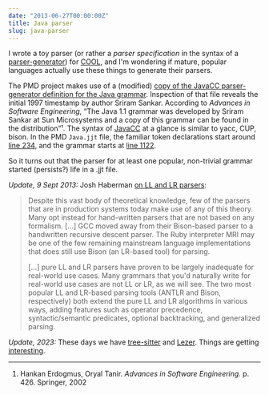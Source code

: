 ```yaml
---
date: "2013-06-27T00:00:00Z"
title: Java parser
slug: java-parser
---
```


I wrote a toy parser (or rather a *parser specification* in the syntax of a [parser-generator](http://www.cs.princeton.edu/~appel/modern/java/CUP/manual.html)) for [COOL](https://theory.stanford.edu/~aiken/software/cool/cool.html), and I'm wondering if mature, popular languages actually use these things to generate their parsers.

The PMD project makes use of a (modified) [copy of the JavaCC parser-generator definition for the Java grammar](https://github.com/pmd/pmd/blob/bdc08e44fd92380d59cdc50cf9d8dd36e537c369/pmd-java/etc/grammar/Java.jjt). Inspection of that file reveals the initial 1997 timestamp by author Sriram Sankar. According to _Advances in Software Engineering_, “The Java 1.1 grammar was developed by Sriram Sankar at Sun Microsystems and a copy of this grammar can be found in the distribution”¹. The syntax of [JavaCC](https://javacc.github.io/javacc/) at a glance is similar to yacc, CUP, bison. In the PMD `Java.jjt` file, the familiar token declarations start around [line 234](https://github.com/pmd/pmd/blob/0344555956dc574e8d6ce09ddba7497d31ccc4dd/pmd/etc/grammar/Java.jjt#L234), and the grammar starts at [line 1122](https://github.com/pmd/pmd/blob/0344555956dc574e8d6ce09ddba7497d31ccc4dd/pmd/etc/grammar/Java.jjt#L1122).

So it turns out that the parser for at least one popular, non-trivial grammar started (persists?) life in a .jjt file.

_Update, 9 Sept 2013:_ Josh Haberman [on LL and LR parsers](http://blog.reverberate.org/2013/09/ll-and-lr-in-context-why-parsing-tools.html):

> Despite this vast body of theoretical knowledge, few of the parsers that are in production systems today make use of any of this theory. Many opt instead for hand-written parsers that are not based on any formalism. [...] GCC moved away from their Bison-based parser to a handwritten recursive descent parser. The Ruby interpreter MRI may be one of the few remaining mainstream language implementations that does still use Bison (an LR-based tool) for parsing.
>
> [...] pure LL and LR parsers have proven to be largely inadequate for real-world use cases. Many grammars that you'd naturally write for real-world use cases are not LL or LR, as we will see. The two most popular LL and LR-based parsing tools (ANTLR and Bison, respectively) both extend the pure LL and LR algorithms in various ways, adding features such as operator precedence, syntactic/semantic predicates, optional backtracking, and generalized parsing.

_Update, 2023:_ These days we have [tree-sitter](https://tree-sitter.github.io/tree-sitter/) and [Lezer](https://lezer.codemirror.net/). Things are getting [interesting](https://neovim.io/doc/user/treesitter.html).


---

1. Hankan Erdogmus, Oryal Tanir. _Advances in Software Engineering._ p. 426. Springer, 2002
